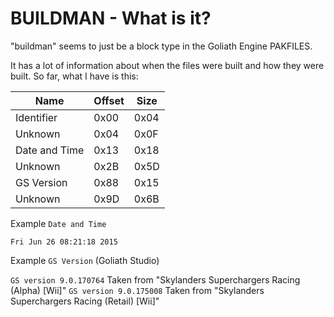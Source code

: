 # BUILDMAN - What is it?
"buildman" seems to just be a block type in the Goliath Engine PAKFILES.

It has a lot of information about when the files were built and how they were built.
So far, what I have is this:

| Name | Offset | Size |
|--------|---------|------
| Identifier | 0x00 | 0x04 |
| Unknown | 0x04 | 0x0F |
| Date and Time | 0x13 | 0x18 |
| Unknown | 0x2B | 0x5D |
| GS Version | 0x88 | 0x15 |
| Unknown | 0x9D | 0x6B |

Example `Date and Time`

`Fri Jun 26 08:21:18 2015`

Example `GS Version` (Goliath Studio)

`GS version 9.0.170764` Taken from "Skylanders Superchargers Racing (Alpha) [Wii]"
`GS version 9.0.175008` Taken from "Skylanders Superchargers Racing (Retail) [Wii]"
